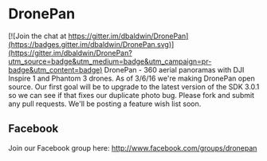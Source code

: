 # DronePan

[![Join the chat at https://gitter.im/dbaldwin/DronePan](https://badges.gitter.im/dbaldwin/DronePan.svg)](https://gitter.im/dbaldwin/DronePan?utm_source=badge&utm_medium=badge&utm_campaign=pr-badge&utm_content=badge)
DronePan - 360 aerial panoramas with DJI Inspire 1 and Phantom 3 drones. As of 3/6/16 we're making DronePan open source. Our first goal will be to upgrade to the latest version of the SDK 3.0.1 so we can see if that fixes our duplicate photo bug. Please fork and submit any pull requests. We'll be posting a feature wish list soon.

## Facebook
Join our Facebook group here: http://www.facebook.com/groups/dronepan
